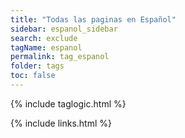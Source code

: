 ```yaml
---
title: "Todas las paginas en Español"
sidebar: espanol_sidebar
search: exclude
tagName: espanol
permalink: tag_espanol
folder: tags
toc: false
---
```

{% include taglogic.html %}

{% include links.html %}
